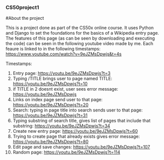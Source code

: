 ### CS50project1

#About the project

This is a project done as part of the CS50x online course. It uses Python and Django to set the foundations for the basics of a Wikipedia entry page.
The features of this page (as can be seen by downloading and executing the code) can be seen in the following youtube video made by me. Each feaure is 
linked to in the following timestamps:
https://www.youtube.com/watch?v=9eJZMsDpwjs&t=4s

Timestamps:
1. Entry page: https://youtu.be/9eJZMsDpwjs?t=3
2. Typing /TITLE brings user to page named TITLE: https://youtu.be/9eJZMsDpwjs?t=10
3. if TITLE in 2 doesnt exist, user sees error message: https://youtu.be/9eJZMsDpwjs
4. Links on index page send user to that page: https://youtu.be/9eJZMsDpwjs?t=20
5. Search: typing in page title into search sends user to that page: https://youtu.be/9eJZMsDpwjs?t=31
6. Typing substring of search title, gives list of pages that include that substring: https://youtu.be/9eJZMsDpwjs?t=34
7. Create new entry page: https://youtu.be/9eJZMsDpwjs?t=60
8. Trying to create page that already exists gives error message: 
https://youtu.be/9eJZMsDpwjs?t=80
9. Edit page and save changes: https://youtu.be/9eJZMsDpwjs?t=107
10. Random page: https://youtu.be/9eJZMsDpwjs?t=114
